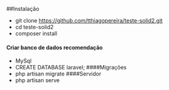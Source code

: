 ##Instalação
- git clone https://github.com/tthiagopereira/teste-solid2.git
- cd teste-solid2
- composer install
#### Criar banco de dados recomendação
- MySql
- CREATE DATABASE laravel;
####Migrações
- php artisan migrate
####Servidor
- php artisan serve
